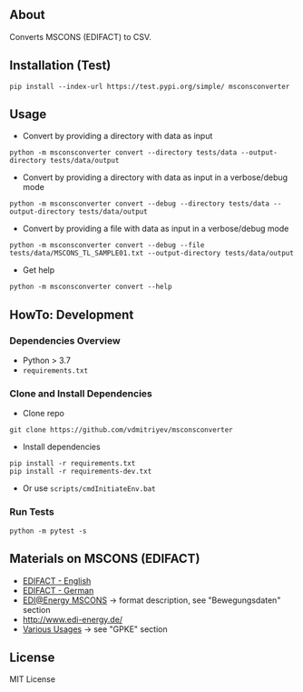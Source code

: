 ## About

Converts MSCONS (EDIFACT) to CSV.

## Installation (Test)

```
pip install --index-url https://test.pypi.org/simple/ msconsconverter
```

## Usage

* Convert by providing a directory with data as input
```
python -m msconsconverter convert --directory tests/data --output-directory tests/data/output 
```
* Convert by providing a directory with data as input in a verbose/debug mode
```
python -m msconsconverter convert --debug --directory tests/data --output-directory tests/data/output 
```
* Convert by providing a file with data as input in a verbose/debug mode
```
python -m msconsconverter convert --debug --file tests/data/MSCONS_TL_SAMPLE01.txt --output-directory tests/data/output
```
* Get help
```
python -m msconsconverter convert --help
```

## HowTo: Development

### Dependencies Overview

* Python > 3.7
* ```requirements.txt```

### Clone and Install Dependencies

* Clone repo
```
git clone https://github.com/vdmitriyev/msconsconverter
```
* Install dependencies
```
pip install -r requirements.txt
pip install -r requirements-dev.txt
```
* Or use ```scripts/cmdInitiateEnv.bat```

### Run Tests

```
python -m pytest -s
```

## Materials on MSCONS (EDIFACT)

* [EDIFACT - English](https://en.wikipedia.org/wiki/EDIFACT)
* [EDIFACT - German](https://de.wikipedia.org/wiki/EDIFACT)
* [EDI@Energy MSCONS](https://www.edi-energy.de/index.php?id=38) -> format description, see "Bewegungsdaten" section
* http://www.edi-energy.de/
* [Various Usages](https://www.bundesnetzagentur.de/DE/Service-Funktionen/Beschlusskammern/Beschlusskammer6/BK6_31_GPKE_und_GeLiGas/BK6_GPKE_undGeLi_Gas_node.html) -> see "GPKE" section


## License

MIT License